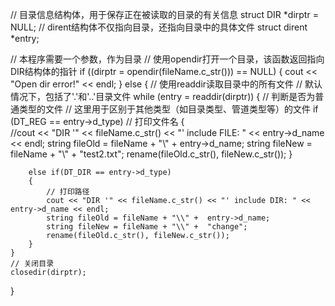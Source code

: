 
// 目录信息结构体，用于保存正在被读取的目录的有关信息
struct DIR *dirptr = NULL;
// dirent结构体不仅指向目录，还指向目录中的具体文件
struct dirent *entry;

// 本程序需要一个参数，作为目录
// 使用opendir打开一个目录，该函数返回指向DIR结构体的指针
if ((dirptr = opendir(fileName.c_str())) == NULL)
{
	cout << "Open dir error!" << endl;
}
else
{
	// 使用readdir读取目录中的所有文件
	// 默认情况下，包括了'.'和'..'目录文件
	while (entry = readdir(dirptr))
	{
		// 判断是否为普通类型的文件
		// 这里用于区别于其他类型（如目录类型、管道类型等）的文件
		if (DT_REG == entry->d_type)
			// 打印文件名
		{   
			//cout << "DIR '" << fileName.c_str() << "' include FILE: " << entry->d_name << endl;
			string fileOld = fileName + "\\" +  entry->d_name;
			string fileNew = fileName + "\\" +  "test2.txt";
			rename(fileOld.c_str(), fileNew.c_str());
		}

		else if(DT_DIR == entry->d_type)
		{
			// 打印路径
			cout << "DIR '" << fileName.c_str() << "' include DIR: " << entry->d_name << endl;
			string fileOld = fileName + "\\" +  entry->d_name;
			string fileNew = fileName + "\\" +  "change";
			rename(fileOld.c_str(), fileNew.c_str());
		}
	}
	// 关闭目录
	closedir(dirptr);
}


